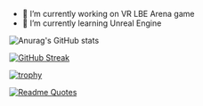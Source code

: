 - 🔭 I’m currently working on VR LBE Arena game
- 🌱 I’m currently learning Unreal Engine

![Anurag's GitHub stats](https://github-readme-stats.vercel.app/api?username=EvilGrenka&show_icons=true&theme=vue)

[![GitHub Streak](http://github-readme-streak-stats.herokuapp.com?user=EvilGrenka&theme=dark&date_format=M%20j%5B%2C%20Y%5D)](https://git.io/streak-stats)

[![trophy](https://github-profile-trophy.vercel.app/?username=EvilGrenka&theme=onedark)](https://github.com/ryo-ma/github-profile-trophy)

[![Readme Quotes](https://quotes-github-readme.vercel.app/api?type=horizontal&theme=dark)](https://github.com/piyushsuthar/github-readme-quotes)
